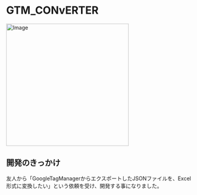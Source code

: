 <h1>GTM_CONvERTER</h1>
<img width="329" alt="Image" src="https://github.com/user-attachments/assets/501d9aed-acde-4d89-a144-a4bcfb90f076" />

<h2>開発のきっかけ</h2>
友人から「GoogleTagManagerからエクスポートしたJSONファイルを、Excel形式に変換したい」という依頼を受け、開発する事になりました。

